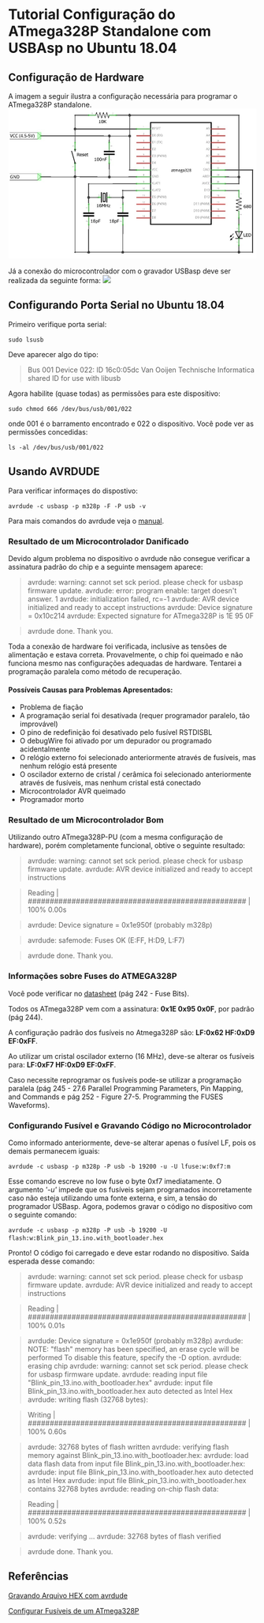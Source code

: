 # Tutorial Configuração do ATmega328P Standalone com USBAsp no Ubuntu 18.04
## Configuração de Hardware
A imagem a seguir ilustra a configuração necessária para programar o ATmega328P standalone.
![](/Imagens/Standalone_atmega328p.jpg)

Já a conexão do microcontrolador com o gravador USBasp deve ser realizada da seguinte forma:
![](/Imagens/conexão_USBasp_atmega328p.png)
## Configurando Porta Serial no Ubuntu 18.04
Primeiro verifique porta serial:
```
sudo lsusb
```
Deve aparecer algo do tipo:

> Bus 001 Device 022: ID 16c0:05dc Van Ooijen Technische Informatica shared ID for use with libusb

Agora habilite (quase todas) as permissões para este dispositivo:
```
sudo chmod 666 /dev/bus/usb/001/022 
```
onde 001 é o barramento encontrado e 022 o dispositivo. Você pode ver as permissões concedidas:
```
ls -al /dev/bus/usb/001/022
```

## Usando AVRDUDE
Para verificar informaçes do dispostivo:
```
avrdude -c usbasp -p m328p -F -P usb -v
```
Para mais comandos do avrdude veja o [manual](/Documentos/Manual_avrdude.pdf).
### Resultado de um Microcontrolador Danificado
Devido algum problema no dispositivo o avrdude não consegue verificar a assinatura padrão do chip e a seguinte mensagem aparece:

> avrdude: warning: cannot set sck period. please check for usbasp firmware update.
avrdude: error: program enable: target doesn't answer. 1 
avrdude: initialization failed, rc=-1
avrdude: AVR device initialized and ready to accept instructions
avrdude: Device signature = 0x10c214
avrdude: Expected signature for ATmega328P is 1E 95 0F

> avrdude done.  Thank you.

Toda a conexão de hardware foi verificada, inclusive as tensões de alimentação e estava correta. Provavelmente, o chip foi queimado e não funciona mesmo nas configurações adequadas de hardware. Tentarei a programação paralela como método de recuperação.

#### Possíveis Causas para Problemas Apresentados:
* Problema de fiação
* A programação serial foi desativada (requer programador paralelo, tão improvável)
* O pino de redefinição foi desativado pelo fusível RSTDISBL
* O debugWire foi ativado por um depurador ou programado acidentalmente
* O relógio externo foi selecionado anteriormente através de fusíveis, mas nenhum relógio está presente
* O oscilador externo de cristal / cerâmica foi selecionado anteriormente através de fusíveis, mas nenhum cristal está conectado
* Microcontrolador AVR queimado
* Programador morto

### Resultado de um Microcontrolador Bom
Utilizando outro ATmega328P-PU (com a mesma configuração de hardware), porém completamente funcional, obtive o seguinte resultado:

>  avrdude: warning: cannot set sck period. please check for usbasp firmware update.
avrdude: AVR device initialized and ready to accept instructions

> Reading | ################################################## | 100% 0.00s

> avrdude: Device signature = 0x1e950f (probably m328p)

> avrdude: safemode: Fuses OK (E:FF, H:D9, L:F7)

> avrdude done.  Thank you.

### Informações sobre Fuses do ATMEGA328P
Você pode verificar no [datasheet](/Documentos/Datasheet_ATmega328P.pdf) (pág 242 - Fuse Bits).

Todos os ATmega328P vem com a assinatura: **0x1E 0x95 0x0F**, por padrão (pág 244).

A configuração padrão dos fusíveis no Atmega328P são: **LF:0x62 HF:0xD9 EF:0xFF**.

Ao utilizar um cristal oscilador externo (16 MHz), deve-se alterar os fusíveis para: **LF:0xF7 HF:0xD9 EF:0xFF**.

Caso necessite reprogramar os fusíveis pode-se utilizar a programação paralela (pág 245 - 27.6 Parallel Programming Parameters, Pin Mapping, and Commands e pág 252 - Figure 27-5. Programming the FUSES Waveforms).

### Configurando Fusível e Gravando Código no Microcontrolador
Como informado anteriormente, deve-se alterar apenas o fusível LF, pois os demais permanecem iguais:
```
avrdude -c usbasp -p m328p -P usb -b 19200 -u -U lfuse:w:0xf7:m
```
Esse comando escreve no low fuse o byte 0xf7 imediatamente. O argumento *'-u'* impede que os fusíveis sejam programados incorretamente caso não esteja utilizando uma fonte externa, e sim, a tensão do programador USBasp. Agora, podemos gravar o código no dispositivo com o seguinte comando:
```
avrdude -c usbasp -p m328p -P usb -b 19200 -U flash:w:Blink_pin_13.ino.with_bootloader.hex
```
Pronto! O código foi carregado e deve estar rodando no dispositivo.
Saída esperada desse comando:
> avrdude: warning: cannot set sck period. please check for usbasp firmware update.
avrdude: AVR device initialized and ready to accept instructions

> Reading | ################################################## | 100% 0.01s

> avrdude: Device signature = 0x1e950f (probably m328p)
avrdude: NOTE: "flash" memory has been specified, an erase cycle will be performed
         To disable this feature, specify the -D option.
avrdude: erasing chip
avrdude: warning: cannot set sck period. please check for usbasp firmware update.
avrdude: reading input file "Blink_pin_13.ino.with_bootloader.hex"
avrdude: input file Blink_pin_13.ino.with_bootloader.hex auto detected as Intel Hex
avrdude: writing flash (32768 bytes):

> Writing | ################################################## | 100% 0.60s

> avrdude: 32768 bytes of flash written
avrdude: verifying flash memory against Blink_pin_13.ino.with_bootloader.hex:
avrdude: load data flash data from input file Blink_pin_13.ino.with_bootloader.hex:
avrdude: input file Blink_pin_13.ino.with_bootloader.hex auto detected as Intel Hex
avrdude: input file Blink_pin_13.ino.with_bootloader.hex contains 32768 bytes
avrdude: reading on-chip flash data:

> Reading | ################################################## | 100% 0.52s

> avrdude: verifying ...
avrdude: 32768 bytes of flash verified

> avrdude done.  Thank you.

## Referências
[Gravando Arquivo HEX com avrdude](https://www.elecrom.com/avrdude-tutorial-burning-hex-files-using-usbasp-and-avrdude/)

[Configurar Fusíveis de um ATmega328P](https://www.instructables.com/id/How-to-change-fuse-bits-of-AVR-Atmega328p-8bit-mic/)
